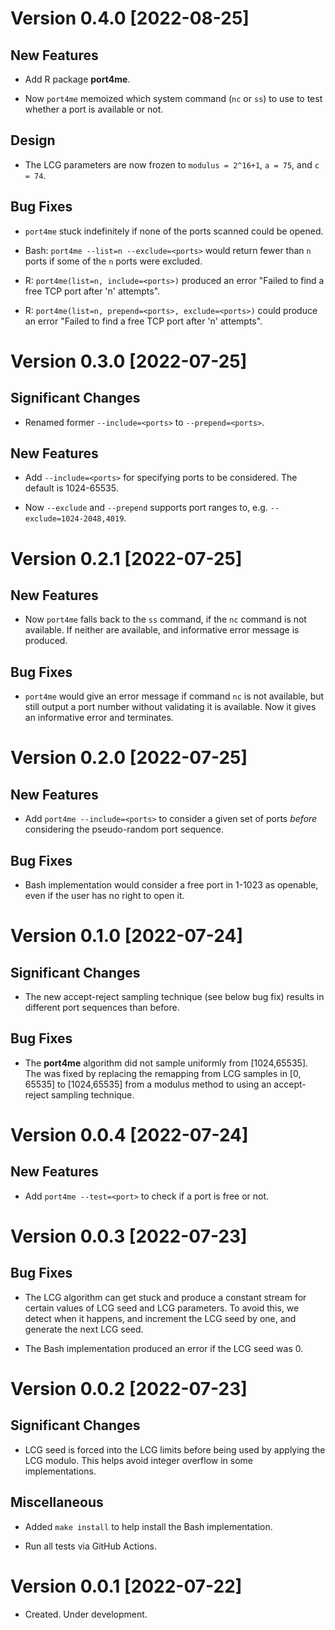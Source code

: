 # Version 0.4.0 [2022-08-25]

## New Features

* Add R package **port4me**.

* Now `port4me` memoized which system command (`nc` or `ss`) to use to
  test whether a port is available or not.

## Design

* The LCG parameters are now frozen to `modulus = 2^16+1`, `a = 75`,
  and `c = 74`.

## Bug Fixes

* `port4me` stuck indefinitely if none of the ports scanned could be
  opened.

* Bash: `port4me --list=n --exclude=<ports>` would return fewer than `n`
  ports if some of the `n` ports were excluded.

* R: `port4me(list=n, include=<ports>)` produced an error "Failed to
  find a free TCP port after 'n' attempts".

* R: `port4me(list=n, prepend=<ports>, exclude=<ports>)` could produce
  an error "Failed to find a free TCP port after 'n' attempts".


# Version 0.3.0 [2022-07-25]

## Significant Changes

* Renamed former `--include=<ports>` to `--prepend=<ports>`.

## New Features

* Add `--include=<ports>` for specifying ports to be considered.
  The default is 1024-65535.

* Now `--exclude` and `--prepend` supports port ranges to, e.g.
  `--exclude=1024-2048,4019`.


# Version 0.2.1 [2022-07-25]

## New Features

* Now `port4me` falls back to the `ss` command, if the `nc` command is
  not available.  If neither are available, and informative error
  message is produced.
  
## Bug Fixes

* `port4me` would give an error message if command `nc` is not
  available, but still output a port number without validating it is
  available.  Now it gives an informative error and terminates.
  

# Version 0.2.0 [2022-07-25]

## New Features

* Add `port4me --include=<ports>` to consider a given set of ports
  _before_ considering the pseudo-random port sequence.

## Bug Fixes

* Bash implementation would consider a free port in 1-1023 as
  openable, even if the user has no right to open it.


# Version 0.1.0 [2022-07-24]

## Significant Changes

* The new accept-reject sampling technique (see below bug fix) results
  in different port sequences than before.

## Bug Fixes

* The **port4me** algorithm did not sample uniformly from
  [1024,65535].  The was fixed by replacing the remapping from LCG
  samples in [0, 65535] to [1024,65535] from a modulus method to using
  an accept-reject sampling technique.
  

# Version 0.0.4 [2022-07-24]

## New Features

* Add `port4me --test=<port>` to check if a port is free or not.


# Version 0.0.3 [2022-07-23]

## Bug Fixes

* The LCG algorithm can get stuck and produce a constant stream for
  certain values of LCG seed and LCG parameters.  To avoid this, we
  detect when it happens, and increment the LCG seed by one, and
  generate the next LCG seed.

* The Bash implementation produced an error if the LCG seed was 0.


# Version 0.0.2 [2022-07-23]

## Significant Changes

* LCG seed is forced into the LCG limits before being used by applying
  the LCG modulo.  This helps avoid integer overflow in some
  implementations.

## Miscellaneous

* Added `make install` to help install the Bash implementation.

* Run all tests via GitHub Actions.


# Version 0.0.1 [2022-07-22]

* Created. Under development.
